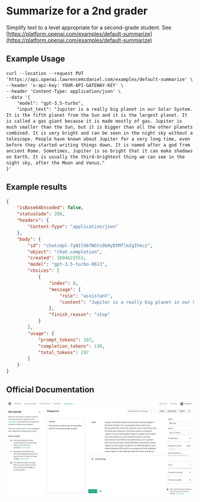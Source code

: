 # Summarize for a 2nd grader

Simplify text to a level appropriate for a second-grade student.
See [https://platform.openai.com/examples/default-summarize](https://platform.openai.com/examples/default-summarize)

## Example Usage

```console
curl --location --request PUT 'https://api.openai.lawrencemcdaniel.com/examples/default-summarize' \
--header 'x-api-key: YOUR-API-GATEWAY-KEY' \
--header 'Content-Type: application/json' \
--data '{
    "model": "gpt-3.5-turbo",
    "input_text": "Jupiter is a really big planet in our Solar System. It is the fifth planet from the Sun and it is the largest planet. It is called a gas giant because it is made mostly of gas. Jupiter is much smaller than the Sun, but it is bigger than all the other planets combined. It is very bright and can be seen in the night sky without a telescope. People have known about Jupiter for a very long time, even before they started writing things down. It is named after a god from ancient Rome. Sometimes, Jupiter is so bright that it can make shadows on Earth. It is usually the third-brightest thing we can see in the night sky, after the Moon and Venus."
}'
```

## Example results

```json
{
    "isBase64Encoded": false,
    "statusCode": 200,
    "headers": {
        "Content-Type": "application/json"
    },
    "body": {
        "id": "chatcmpl-7yN1lU67WGts9b9yDtMflmJgIhkcz",
        "object": "chat.completion",
        "created": 1694622553,
        "model": "gpt-3.5-turbo-0613",
        "choices": [
            {
                "index": 0,
                "message": {
                    "role": "assistant",
                    "content": "Jupiter is a really big planet in our Solar System. It is the fifth planet from the Sun and it is the largest planet. It is called a gas giant because it is made mostly of gas. It is much smaller than the Sun, but it is bigger than all the other planets combined. Jupiter is very bright and can be seen in the night sky without a telescope. People have known about Jupiter for a long time. It is named after a god from ancient Rome. Sometimes it is so bright that it can make shadows on Earth. It is usually the third-brightest thing we can see at night, after the Moon and Venus."
                },
                "finish_reason": "stop"
            }
        ],
        "usage": {
            "prompt_tokens": 167,
            "completion_tokens": 130,
            "total_tokens": 297
        }
    }
}
```

## Official Documentation

![OpenAI Playground](https://raw.githubusercontent.com/FullStackWithLawrence/aws-openai/main/doc/examples/example-02-summarize.png "OpenAI Playground")
